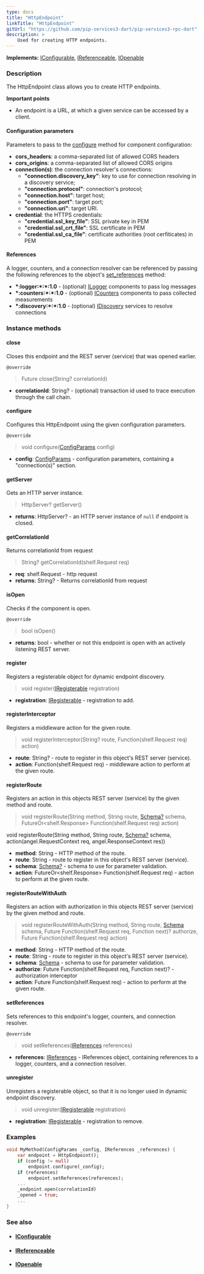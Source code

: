 ```yaml
---
type: docs
title: "HttpEndpoint"
linkTitle: "HttpEndpoint"
gitUrl: "https://github.com/pip-services3-dart/pip-services3-rpc-dart"
description: >
    Used for creating HTTP endpoints. 
---
```


**Implements:** [IConfigurable](../../../commons/config/iconfigurable), [IReferenceable](../../../commons/refer/ireferenceable), [IOpenable](../../../commons/run/iopenable)

### Description

The HttpEndpoint class allows you to create HTTP endpoints. 

**Important points**

- An endpoint is a URL, at which a given service can be accessed by a client. 

#### Configuration parameters
Parameters to pass to the [configure](#configure) method for component configuration:

- **cors_headers**: a comma-separated list of allowed CORS headers
- **cors_origins**: a comma-separated list of allowed CORS origins
- **connection(s)**: the connection resolver's connections:
    - **"connection.discovery_key"**: key to use for connection resolving in a discovery service;
    - **"connection.protocol"**: connection's protocol;
    - **"connection.host"**: target host;
    - **"connection.port"**: target port;
    - **"connection.uri"**: target URI.
- **credential**: the HTTPS credentials:
    - **"credential.ssl_key_file"**: SSL private key in PEM
    - **"credential.ssl_crt_file"**: SSL certificate in PEM
    - **"credential.ssl_ca_file"**: certificate authorities (root cerfiticates) in PEM


#### References
A logger, counters, and a connection resolver can be referenced by passing the 
following references to the object's [set_references](#setreferences) method:

- **\*:logger:\*:\*:1.0** - (optional) [ILogger](../../../components/log/ilogger) components to pass log messages
- **\*:counters:\*:\*:1.0** - (optional) [ICounters](../../../components/count/icounters) components to pass collected measurements
- **\*:discovery:\*:\*:1.0** - (optional) [IDiscovery](../../../components/connect/idiscovery) services to resolve connections


### Instance methods

#### close
Closes this endpoint and the REST server (service) that was opened earlier.

`@override`
> Future close(String? correlationId)

- **correlationId**: String? - (optional) transaction id used to trace execution through the call chain.


#### configure
Configures this HttpEndpoint using the given configuration parameters.

`@override`
> void configure([ConfigParams](../../../commons/config/config_params) config)

- **config**: [ConfigParams](../../../commons/config/config_params) - configuration parameters, containing a "connection(s)" section.

#### getServer
Gets an HTTP server instance.

> HttpServer? getServer()

- **returns**: HttpServer? - an HTTP server instance of `null` if endpoint is closed.

#### getCorrelationId
Returns correlationId from request

> String? getCorrelationId(shelf.Request req)

- **req**: shelf.Request - http request
- **returns**: String? - Returns correlationId from request


#### isOpen
Checks if the component is open.

`@override`
> bool isOpen()

- **returns**: bool - whether or not this endpoint is open with an actively listening REST server.


#### register
Registers a registerable object for dynamic endpoint discovery.

> void register([IRegisterable](../iregisterable) registration)

- **registration**: [IRegisterable](../iregisterable) - registration to add.


#### registerInterceptor
Registers a middleware action for the given route.

> void registerInterceptor(String? route, Function(shelf.Request req) action)

- **route**: String? - route to register in this object's REST server (service).
- **action**: Function(shelf.Request req) - middleware action to perform at the given route.


#### registerRoute
Registers an action in this objects REST server (service) by the given method and route.

> void registerRoute(String method, String route, [Schema?](../../../commons/validate/schema) schema, FutureOr\<shelf.Response\> Function(shelf.Request req) action)

void registerRoute(String method, String route, [Schema?](../../../commons/validate/schema) schema, action(angel.RequestContext req, angel.ResponseContext res))

- **method**: String - HTTP method of the route.
- **route**: String - route to register in this object's REST server (service).
- **schema**: [Schema?](../../../commons/validate/schema) - schema to use for parameter validation.
- **action**: FutureOr\<shelf.Response\> Function(shelf.Request req) - action to perform at the given route.


#### registerRouteWithAuth
Registers an action with authorization in this objects REST server (service)
by the given method and route.

> void registerRouteWithAuth(String method, String route, [Schema](../../../commons/validate/schema) schema, Future Function(shelf.Request req, Function next)? authorize, Future Function(shelf.Request req) action)

- **method**: String - HTTP method of the route.
- **route**: String - route to register in this object's REST server (service).
- **schema**: [Schema](../../../commons/validate/schema) - schema to use for parameter validation.
- **authorize**: Future Function(shelf.Request req, Function next)? - authorization interceptor
- **action**: Future Function(shelf.Request req) - action to perform at the given route.


#### setReferences
Sets references to this endpoint's logger, counters, and connection resolver.

`@override`
> void setReferences([IReferences](../../../commons/refer/ireferences) references)

- **references**: [IReferences](../../../commons/refer/ireferences) - IReferences object, containing references to a logger, counters, and a connection resolver.


#### unregister
Unregisters a registerable object, so that it is no longer used in dynamic endpoint discovery.

> void unregister([IRegisterable](../iregisterable) registration)

- **registration**: [IRegisterable](../iregisterable) - registration to remove.

### Examples

```dart
void MyMethod(ConfigParams _config, IReferences _references) {
    var endpoint = HttpEndpoint();
    if (config != null)
        endpoint.configure(_config);
    if (references)
        endpoint.setReferences(references);
    ...
    _endpoint.open(correlationId)
    _opened = true;
    ...
}
```

### See also
- #### [IConfigurable](../../../commons/config/iconfigurable)
- #### [IReferenceable](../../../commons/refer/ireferenceable)
- #### [IOpenable](../../../commons/run/iopenable)
